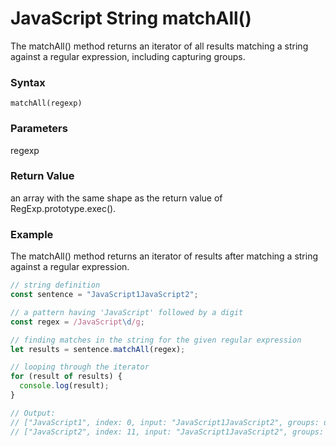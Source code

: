 # JavaScript String matchAll()
The matchAll() method returns an iterator of all results matching a string against a regular expression, including capturing groups.

### Syntax
```
matchAll(regexp)
```

### Parameters
regexp

### Return Value
an array with the same shape as the return value of RegExp.prototype.exec().

### Example
The matchAll() method returns an iterator of results after matching a string against a regular expression.
```javascript
// string definition
const sentence = "JavaScript1JavaScript2";

// a pattern having 'JavaScript' followed by a digit
const regex = /JavaScript\d/g;

// finding matches in the string for the given regular expression
let results = sentence.matchAll(regex);

// looping through the iterator
for (result of results) {
  console.log(result);
}

// Output:
// ["JavaScript1", index: 0, input: "JavaScript1JavaScript2", groups: undefined]
// ["JavaScript2", index: 11, input: "JavaScript1JavaScript2", groups: undefined]
```
